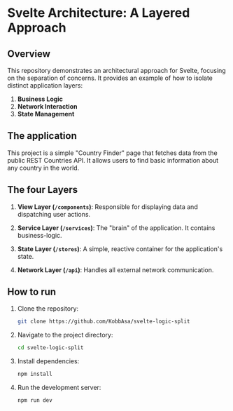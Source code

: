 # Svelte Architecture: A Layered Approach

## Overview

This repository demonstrates an architectural approach for Svelte, focusing on the separation of concerns. 
It provides an example of how to isolate distinct application layers:

1.  **Business Logic**
2.  **Network Interaction**
3.  **State Management**

## The application

This project is a simple "Country Finder" page that fetches data from the public REST Countries API. 
It allows users to find basic information about any country in the world.

## The four Layers

1.  **View Layer (`/components`)**: Responsible for displaying data and dispatching user actions.

2.  **Service Layer (`/services`)**: The "brain" of the application. It contains business-logic.

3.  **State Layer (`/stores`)**: A simple, reactive container for the application's state.

4.  **Network Layer (`/api`)**: Handles all external network communication.

## How to run

1.  Clone the repository:
    ```bash
    git clone https://github.com/KobbAsa/svelte-logic-split
    ```
2.  Navigate to the project directory:
    ```bash
    cd svelte-logic-split
    ```
3.  Install dependencies:
    ```bash
    npm install
    ```
4.  Run the development server:
    ```bash
    npm run dev
    ```